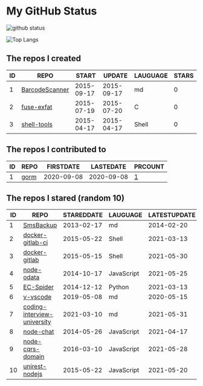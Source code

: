 # My GitHub Status

<img src="https://github-readme-stats-1.yihong0618.vercel.app/api?username=egenchen&show_icons=true&&&hide_title=true&count_private=true" alt="github status" />

![Top Langs](https://github-readme-stats-1.yihong0618.vercel.app/api/top-langs/?username=egenchen&layout=compact)

<!--START_SECTION:my_github-->
## The repos I created
| ID |                             REPO                             |   START    |   UPDATE   | LAUGUAGE | STARS |
|----|--------------------------------------------------------------|------------|------------|----------|-------|
|  1 | [BarcodeScanner](https://github.com/egenchen/BarcodeScanner) | 2015-09-17 | 2015-09-17 | md       |     0 |
|  2 | [fuse-exfat](https://github.com/egenchen/fuse-exfat)         | 2015-07-19 | 2015-07-20 | C        |     0 |
|  3 | [shell-tools](https://github.com/egenchen/shell-tools)       | 2015-04-17 | 2015-04-17 | Shell    |     0 |

## The repos I contributed to
| ID |                  REPO                   | FIRSTDATE  | LASTEDATE  |                                PRCOUNT                                 |
|----|-----------------------------------------|------------|------------|------------------------------------------------------------------------|
|  1 | [gorm](https://github.com/go-gorm/gorm) | 2020-09-08 | 2020-09-08 | [1](https://github.com/go-gorm/gorm/pulls?q=is%3Apr+author%3Aegenchen) |

## The repos I stared (random 10)
| ID |                                         REPO                                          | STAREDDATE |  LAUGUAGE  | LATESTUPDATE |
|----|---------------------------------------------------------------------------------------|------------|------------|--------------|
|  1 | [SmsBackup](https://github.com/zgia/SmsBackup)                                        | 2013-02-17 | md         | 2014-02-20   |
|  2 | [docker-gitlab-ci](https://github.com/sameersbn/docker-gitlab-ci)                     | 2015-05-22 | Shell      | 2021-03-13   |
|  3 | [docker-gitlab](https://github.com/sameersbn/docker-gitlab)                           | 2015-05-15 | Shell      | 2021-05-30   |
|  4 | [node-odata](https://github.com/TossShinHwa/node-odata)                               | 2014-10-17 | JavaScript | 2021-05-25   |
|  5 | [EC-Spider](https://github.com/ClericPy/EC-Spider)                                    | 2014-12-12 | Python     | 2021-03-13   |
|  6 | [v-vscode](https://github.com/monarrk/v-vscode)                                       | 2019-05-08 | md         | 2020-05-15   |
|  7 | [coding-interview-university](https://github.com/jwasham/coding-interview-university) | 2021-03-10 | md         | 2021-05-31   |
|  8 | [node-chat](https://github.com/czheo/node-chat)                                       | 2014-05-26 | JavaScript | 2021-04-17   |
|  9 | [node-cqrs-domain](https://github.com/thenativeweb/node-cqrs-domain)                  | 2016-03-10 | JavaScript | 2021-05-28   |
| 10 | [unirest-nodejs](https://github.com/Kong/unirest-nodejs)                              | 2015-05-22 | JavaScript | 2021-05-20   |

<!--END_SECTION:my_github-->
